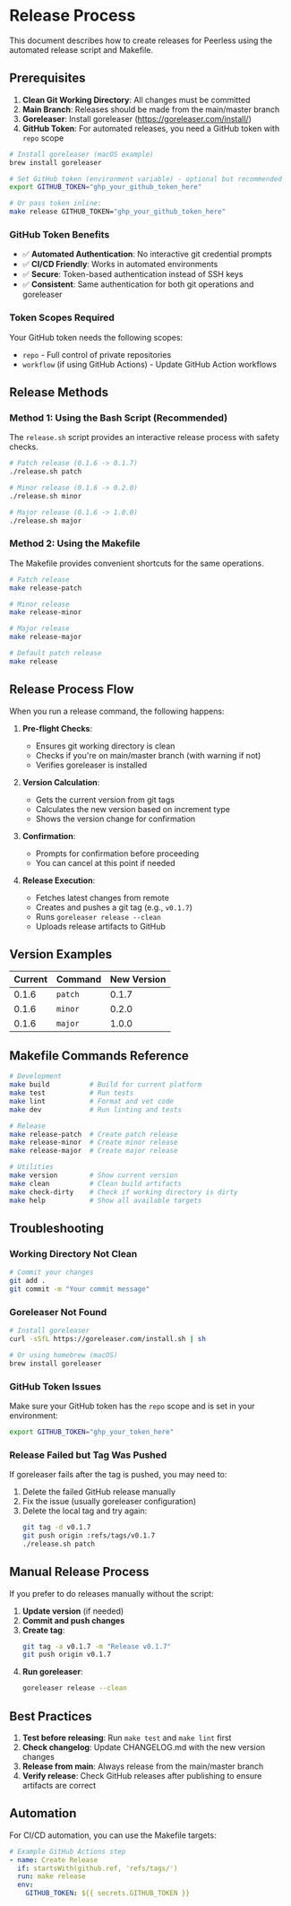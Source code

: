 # Release Process

This document describes how to create releases for Peerless using the automated release script and Makefile.

## Prerequisites

1. **Clean Git Working Directory**: All changes must be committed
2. **Main Branch**: Releases should be made from the main/master branch
3. **Goreleaser**: Install goreleaser (https://goreleaser.com/install/)
4. **GitHub Token**: For automated releases, you need a GitHub token with `repo` scope

```bash
# Install goreleaser (macOS example)
brew install goreleaser

# Set GitHub token (environment variable) - optional but recommended
export GITHUB_TOKEN="ghp_your_github_token_here"

# Or pass token inline:
make release GITHUB_TOKEN="ghp_your_github_token_here"
```

### GitHub Token Benefits

- ✅ **Automated Authentication**: No interactive git credential prompts
- ✅ **CI/CD Friendly**: Works in automated environments
- ✅ **Secure**: Token-based authentication instead of SSH keys
- ✅ **Consistent**: Same authentication for both git operations and goreleaser

### Token Scopes Required

Your GitHub token needs the following scopes:
- `repo` - Full control of private repositories
- `workflow` (if using GitHub Actions) - Update GitHub Action workflows

## Release Methods

### Method 1: Using the Bash Script (Recommended)

The `release.sh` script provides an interactive release process with safety checks.

```bash
# Patch release (0.1.6 -> 0.1.7)
./release.sh patch

# Minor release (0.1.6 -> 0.2.0)
./release.sh minor

# Major release (0.1.6 -> 1.0.0)
./release.sh major
```

### Method 2: Using the Makefile

The Makefile provides convenient shortcuts for the same operations.

```bash
# Patch release
make release-patch

# Minor release
make release-minor

# Major release
make release-major

# Default patch release
make release
```

## Release Process Flow

When you run a release command, the following happens:

1. **Pre-flight Checks**:
   - Ensures git working directory is clean
   - Checks if you're on main/master branch (with warning if not)
   - Verifies goreleaser is installed

2. **Version Calculation**:
   - Gets the current version from git tags
   - Calculates the new version based on increment type
   - Shows the version change for confirmation

3. **Confirmation**:
   - Prompts for confirmation before proceeding
   - You can cancel at this point if needed

4. **Release Execution**:
   - Fetches latest changes from remote
   - Creates and pushes a git tag (e.g., `v0.1.7`)
   - Runs `goreleaser release --clean`
   - Uploads release artifacts to GitHub

## Version Examples

| Current | Command    | New Version |
|---------|------------|-------------|
| 0.1.6   | `patch`    | 0.1.7       |
| 0.1.6   | `minor`    | 0.2.0       |
| 0.1.6   | `major`    | 1.0.0       |

## Makefile Commands Reference

```bash
# Development
make build          # Build for current platform
make test           # Run tests
make lint           # Format and vet code
make dev            # Run linting and tests

# Release
make release-patch  # Create patch release
make release-minor  # Create minor release
make release-major  # Create major release

# Utilities
make version        # Show current version
make clean          # Clean build artifacts
make check-dirty    # Check if working directory is dirty
make help           # Show all available targets
```

## Troubleshooting

### Working Directory Not Clean
```bash
# Commit your changes
git add .
git commit -m "Your commit message"
```

### Goreleaser Not Found
```bash
# Install goreleaser
curl -sSfL https://goreleaser.com/install.sh | sh

# Or using homebrew (macOS)
brew install goreleaser
```

### GitHub Token Issues
Make sure your GitHub token has the `repo` scope and is set in your environment:
```bash
export GITHUB_TOKEN="ghp_your_token_here"
```

### Release Failed but Tag Was Pushed
If goreleaser fails after the tag is pushed, you may need to:
1. Delete the failed GitHub release manually
2. Fix the issue (usually goreleaser configuration)
3. Delete the local tag and try again:
   ```bash
   git tag -d v0.1.7
   git push origin :refs/tags/v0.1.7
   ./release.sh patch
   ```

## Manual Release Process

If you prefer to do releases manually without the script:

1. **Update version** (if needed)
2. **Commit and push changes**
3. **Create tag**:
   ```bash
   git tag -a v0.1.7 -m "Release v0.1.7"
   git push origin v0.1.7
   ```
4. **Run goreleaser**:
   ```bash
   goreleaser release --clean
   ```

## Best Practices

1. **Test before releasing**: Run `make test` and `make lint` first
2. **Check changelog**: Update CHANGELOG.md with the new version changes
3. **Release from main**: Always release from the main/master branch
4. **Verify release**: Check GitHub releases after publishing to ensure artifacts are correct

## Automation

For CI/CD automation, you can use the Makefile targets:

```yaml
# Example GitHub Actions step
- name: Create Release
  if: startsWith(github.ref, 'refs/tags/')
  run: make release
  env:
    GITHUB_TOKEN: ${{ secrets.GITHUB_TOKEN }}
```